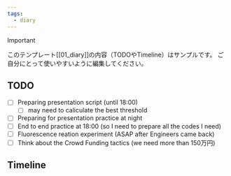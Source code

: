```yaml
---
tags:
  - diary
---
```

> [!IMPORTANT]
> このテンプレート[[01_diary]]の内容（TODOやTimeline）はサンプルです。
> ご自分にとって使いやすいように編集してください。

## TODO

- [ ] Preparing presentation script (until 18:00)
	- [ ] may need to caliculate the best threshold
- [ ] Preparing for presentation practice at night
- [ ] End to end practice at 18:00 (so I need to prepare all the codes I need)
- [ ] Fluorescence reation experiment (ASAP after Engineers came back)
- [ ] Think about the Crowd Funding tactics (we need more than 150万円)

## Timeline
